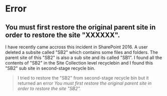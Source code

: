 # Error
## You must first restore the original parent site in order to restore the site "XXXXXX".

I have recently came accross this incident in SharePoint 2016. A user deleted a subsite called "SB2" which contains some files and folders. The parent site of this "SB2" is also a sub site and its called "SB1". I found all the contents of "SB2" in the Site Collection level recyclebin and I found this "SB2" sub site in second-stage recycle bin. 

> I tried to restore the "SB2" from second-stage recycle bin but it returned an error *You must first restore the original parent site in order to restore the site "SB2".*
